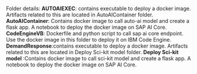 Folder details:
**AUTOAIEXEC**: contains executable to deploy a docker image. Artifacts related to this are located in AutoAIContainer folder.
**AutoAIContainer**: Contains docker image to call auto-ai model and create a flask app. A notebook to deploy the docker image on SAP AI Core.
**CodeEngineVB**: Dockerfile and python script to call sap ai core endpoint. Use the docker image in this folder to deploy it on IBM Code Engine.
**DemandResponse**:contains executable to deploy a docker image. Artifacts related to this are located in Deploy Sci-kit model folder.
**Deploy Sci-kit model** :Contains docker image to call sci-kit model and create a flask app. A notebook to deploy the docker image on SAP AI Core.

